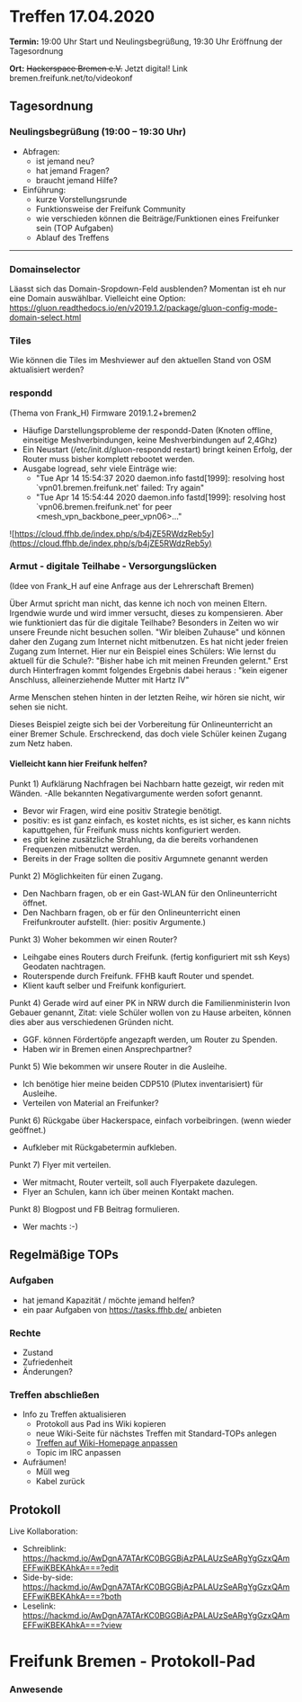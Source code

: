 
# Treffen 17.04.2020

**Termin:** 19:00 Uhr Start und Neulingsbegrüßung, 19:30 Uhr Eröffnung der Tagesordnung

**Ort:** ~~Hackerspace Bremen e.V.~~ Jetzt digital! Link bremen.freifunk.net/to/videokonf

## Tagesordnung
### Neulingsbegrüßung (19:00 – 19:30 Uhr)

- Abfragen:
    - ist jemand neu?
    - hat jemand Fragen?
    - braucht jemand Hilfe?
- Einführung:
    - kurze Vorstellungsrunde
    - Funktionsweise der Freifunk Community
    - wie verschieden können die Beiträge/Funktionen eines Freifunker sein (TOP Aufgaben)
    - Ablauf des Treffens

---

### Domainselector
Läasst sich das Domain-Sropdown-Feld ausblenden?
Momentan ist eh nur eine Domain auswählbar.
Vielleicht eine Option: https://gluon.readthedocs.io/en/v2019.1.2/package/gluon-config-mode-domain-select.html

### Tiles
Wie können die Tiles im Meshviewer auf den aktuellen Stand von OSM aktualisiert werden?

### respondd
(Thema von Frank_H) Firmware 2019.1.2+bremen2
- Häufige Darstellungsprobleme der respondd-Daten (Knoten offline, einseitige Meshverbindungen, keine Meshverbindungen auf 2,4Ghz)
- Ein Neustart (/etc/init.d/gluon-respondd restart) bringt keinen Erfolg, der Router muss bisher komplett rebootet werden.
- Ausgabe logread, sehr viele Einträge wie:
  - "Tue Apr 14 15:54:37 2020 daemon.info fastd[1999]: resolving host `vpn01.bremen.freifunk.net' failed: Try again"
  - "Tue Apr 14 15:54:44 2020 daemon.info fastd[1999]: resolving host `vpn06.bremen.freifunk.net' for peer <mesh_vpn_backbone_peer_vpn06>..."

![https://cloud.ffhb.de/index.php/s/b4jZE5RWdzReb5y](https://cloud.ffhb.de/index.php/s/b4jZE5RWdzReb5y)




### Armut - digitale Teilhabe - Versorgungslücken
(Idee von Frank_H auf eine Anfrage aus der Lehrerschaft Bremen)

Über Armut spricht man nicht, das kenne ich noch von meinen Eltern.
Irgendwie wurde und wird immer versucht, dieses zu kompensieren. 
Aber wie funktioniert das für die digitale Teilhabe? Besonders in Zeiten
wo wir unsere Freunde nicht besuchen sollen. "Wir bleiben Zuhause" und können
daher den Zugang zum Internet nicht mitbenutzen. Es hat nicht jeder freien Zugang zum Internet. 
Hier nur ein Beispiel eines Schülers: Wie lernst du aktuell für die Schule?:
"Bisher habe ich mit meinen Freunden gelernt."
Erst durch Hinterfragen kommt folgendes Ergebnis dabei heraus :
"kein eigener Anschluss, alleinerziehende Mutter mit Hartz IV"

Arme Menschen stehen hinten in der letzten Reihe, wir hören sie nicht, wir sehen sie nicht.

Dieses Beispiel zeigte sich bei der Vorbereitung für Onlineunterricht an einer Bremer Schule.
Erschreckend, das doch viele Schüler keinen Zugang zum Netz haben.

#### Vielleicht kann hier Freifunk helfen?

Punkt 1) Aufklärung
Nachfragen bei Nachbarn hatte gezeigt, wir reden mit Wänden.
-Alle bekannten Negativargumente werden sofort genannt.

- Bevor wir Fragen, wird eine positiv Strategie benötigt.
- positiv: es ist ganz einfach, es kostet nichts, es ist sicher, es kann nichts kaputtgehen, für Freifunk muss nichts konfiguriert werden.
- es gibt keine zusätzliche Strahlung, da die bereits vorhandenen Frequenzen mitbenutzt werden.
- Bereits in der Frage sollten die positiv Argumnete genannt werden

Punkt 2) Möglichkeiten für einen Zugang.
- Den Nachbarn fragen, ob er ein Gast-WLAN für den Onlineunterricht öffnet.
- Den Nachbarn fragen, ob er für den Onlineunterricht einen Freifunkrouter aufstellt. (hier: positiv Argumente.)

Punkt 3) Woher bekommen wir einen Router?
- Leihgabe eines Routers durch Freifunk. (fertig konfiguriert mit ssh Keys) Geodaten nachtragen.
- Routerspende durch Freifunk. FFHB kauft Router und spendet.
- Klient kauft selber und Freifunk konfiguriert.

Punkt 4) Gerade wird auf einer PK in NRW durch die Familienministerin Ivon Gebauer genannt, Zitat: viele Schüler wollen von zu Hause arbeiten, können dies aber aus verschiedenen Gründen nicht.
- GGF. können Fördertöpfe angezapft werden, um Router zu Spenden.
- Haben wir in Bremen einen Ansprechpartner?

Punkt 5) Wie bekommen wir unsere Router in die Ausleihe.
- Ich benötige hier meine beiden CDP510 (Plutex inventarisiert) für Ausleihe.
- Verteilen von Material an Freifunker?

Punkt 6) Rückgabe über Hackerspace, einfach vorbeibringen. (wenn wieder geöffnet.)
- Aufkleber mit Rückgabetermin aufkleben.

Punkt 7) Flyer mit verteilen.
- Wer mitmacht, Router verteilt, soll auch Flyerpakete dazulegen.
- Flyer an Schulen, kann ich über meinen Kontakt machen.

Punkt 8) Blogpost und FB Beitrag formulieren.
- Wer machts :-)





## Regelmäßige TOPs
### Aufgaben

- hat jemand Kapazität / möchte jemand helfen?
- ein paar Aufgaben von https://tasks.ffhb.de/ anbieten

### Rechte

- Zustand
- Zufriedenheit
- Änderungen?

### Treffen abschließen

- Info zu Treffen aktualisieren
  - Protokoll aus Pad ins Wiki kopieren
  - neue Wiki-Seite für nächstes Treffen mit Standard-TOPs anlegen
  - [Treffen auf Wiki-Homepage anpassen](https://wiki.bremen.freifunk.net/Home)
  - Topic im IRC anpassen
- Aufräumen!
  - Müll weg
  - Kabel zurück

## Protokoll

Live Kollaboration:

* Schreiblink: https://hackmd.io/AwDgnA7ATArKC0BGGBjAzPALAUzSeARgYgGzxQAmEFFwiKBEKAhkA===?edit
* Side-by-side: https://hackmd.io/AwDgnA7ATArKC0BGGBjAzPALAUzSeARgYgGzxQAmEFFwiKBEKAhkA===?both
* Leselink: https://hackmd.io/AwDgnA7ATArKC0BGGBjAzPALAUzSeARgYgGzxQAmEFFwiKBEKAhkA===?view

# Freifunk Bremen - Protokoll-Pad

### Anwesende